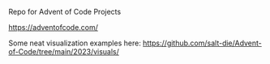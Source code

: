 Repo for Advent of Code Projects

https://adventofcode.com/

Some neat visualization examples here:
https://github.com/salt-die/Advent-of-Code/tree/main/2023/visuals/
